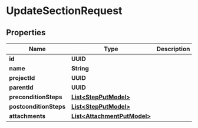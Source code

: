 

# UpdateSectionRequest


## Properties

| Name | Type | Description | Notes |
|------------ | ------------- | ------------- | -------------|
|**id** | **UUID** |  |  |
|**name** | **String** |  |  |
|**projectId** | **UUID** |  |  |
|**parentId** | **UUID** |  |  [optional] |
|**preconditionSteps** | [**List&lt;StepPutModel&gt;**](StepPutModel.md) |  |  [optional] |
|**postconditionSteps** | [**List&lt;StepPutModel&gt;**](StepPutModel.md) |  |  [optional] |
|**attachments** | [**List&lt;AttachmentPutModel&gt;**](AttachmentPutModel.md) |  |  |



